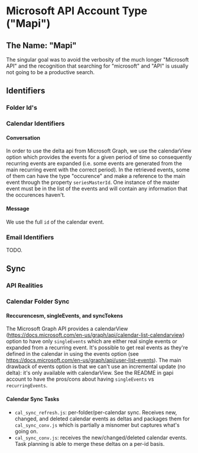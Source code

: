 # Microsoft API Account Type ("Mapi")

## The Name: "Mapi"

The singular goal was to avoid the verbosity of the much longer "Microsoft API" and
the recognition that searching for "microsoft" and "API" is usually not going to be
a productive search.

## Identifiers

### Folder Id's

### Calendar Identifiers

#### Conversation

In order to use the delta api from Microsoft Graph, we use the calendarView option
which provides the events for a given period of time so consequently recurring
events are expanded (i.e. some events are generated from the main recurring
event with the correct period). In the retrieved events, some of them can have
the type "occurence" and make a reference to the main event through the property
`seriesMasterId`. One instance of the master event must be in the list of the events
and will contain any information that the occurences haven't.

#### Message

We use the full `id` of the calendar event.
### Email Identifiers

TODO.

## Sync

### API Realities

### Calendar Folder Sync

#### Reccurencesm, singleEvents, and syncTokens

The Microsoft Graph API provides a calendarView (https://docs.microsoft.com/en-us/graph/api/calendar-list-calendarview)
option to have only `singleEvents` which are either real single events or expanded
from a recurring event. It's possible to get real events as they're defined in the
calendar in using the events option (see https://docs.microsoft.com/en-us/graph/api/user-list-events).
The main drawback of events option is that we can't use an incremental
update (no delta): it's only available with calendarView.
See the README in gapi account to have the pros/cons about having `singleEvents`
vs `recurringEvents`.

#### Calendar Sync Tasks

- `cal_sync_refresh.js`: per-folder/per-calendar sync.  Receives new, changed,
  and deleted calendar events as deltas and packages them for `cal_sync_conv.js`
  which is partially a misnomer but captures what's going on.
- `cal_sync_conv.js`: receives the new/changed/deleted calendar events.  Task
  planning is able to merge these deltas on a per-id basis.

